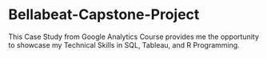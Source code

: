 # Bellabeat-Capstone-Project
This Case Study from Google Analytics Course provides me the opportunity to showcase my Technical Skills in SQL, Tableau, and R Programming.
